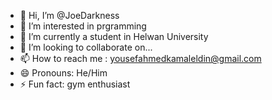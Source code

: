 - 👋 Hi, I’m @JoeDarkness
- 👀 I’m interested in prgramming
- 🌱 I’m currently a student in Helwan University
- 💞️ I’m looking to collaborate on...
- 📫 How to reach me : yousefahmedkamaleldin@gmail.com
- 😄 Pronouns: He/Him
- ⚡ Fun fact: gym enthusiast

<!---
JoeDarkness/JoeDarkness is a ✨ special ✨ repository because its `README.md` (this file) appears on your GitHub profile.
You can click the Preview link to take a look at your changes.
--->
